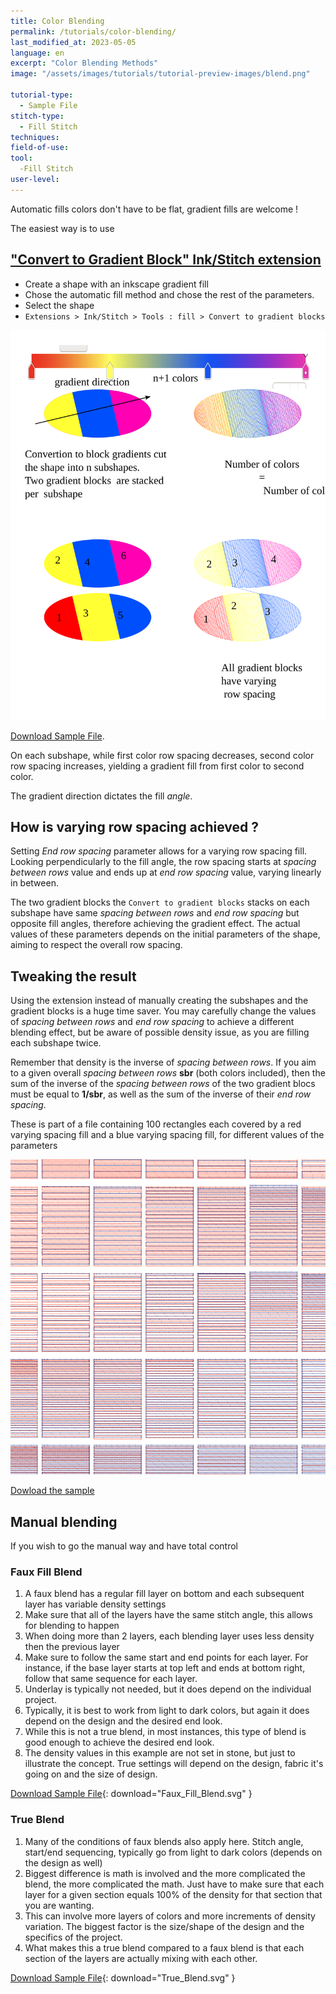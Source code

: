 ```yaml
---
title: Color Blending
permalink: /tutorials/color-blending/
last_modified_at: 2023-05-05
language: en
excerpt: "Color Blending Methods"
image: "/assets/images/tutorials/tutorial-preview-images/blend.png"

tutorial-type:
  - Sample File
stitch-type: 
  - Fill Stitch
techniques:
field-of-use:
tool:
  -Fill Stitch
user-level:
---
```


Automatic fills colors don't have to be flat, gradient fills are welcome !

The easiest way is to use

## ["Convert to Gradient Block" Ink/Stitch extension](docs/fill-tools/#convert-to-gradient-blocks)
* Create a shape with an inkscape gradient fill
* Chose the automatic fill method and chose the rest of the parameters.
* Select the shape
* `Extensions > Ink/Stitch > Tools : fill > Convert to gradient blocks`



![Download Sample File](/assets/images/tutorials/samples/inkstitch_gradient_extension.svg)

[Download Sample File](/assets/images/tutorials/samples/inkstitch_gradient_extension.svg).

On each subshape, while first color row spacing decreases,  second color row spacing increases, yielding a gradient fill from first color to second color. 


The gradient direction dictates the fill *angle*. 




## How is varying row spacing achieved ?

Setting *End row spacing* parameter allows for a varying row spacing fill. 
Looking perpendicularly to the fill angle, the  row spacing starts at *spacing between rows* value  and ends up at *end row spacing* value, varying linearly in between.

The two gradient blocks the `Convert to gradient blocks` stacks on each subshape have same *spacing between rows* and *end row spacing* but opposite fill angles, therefore achieving the gradient effect. The actual values of these parameters depends on the initial parameters of the shape, aiming to respect the overall row spacing.


## Tweaking the result

Using the extension instead of manually creating the subshapes and the gradient blocks is a huge time saver. 
You may carefully change the values of *spacing between rows* and *end row spacing* to achieve a different blending effect, but be aware of possible density issue, as you are filling each subshape twice.

Remember that density is the inverse of *spacing between rows*. If you aim to a given overall *spacing between rows* **sbr** (both colors included), then the sum of the inverse of the  *spacing between rows* of the two gradient blocs must be equal to **1/sbr**, as well as the sum of the inverse of their 
*end row spacing*.



These is part of a file containing 100 rectangles each covered by a red varying spacing fill and a blue varying spacing fill, for different values of the parameters

![Download Sample File](/assets/images/tutorials/samples/end_row_spacing_2_colors_blending.svg)

[Dowload the sample  ](/assets/images/tutorials/samples/end_row_spacing_2_colors_blending.svg) 



## Manual blending
If you wish to go the manual way and have total control
### Faux Fill Blend

1. A faux blend has a regular fill layer on bottom and each subsequent layer has variable density settings
2. Make sure that all of the layers have the same stitch angle, this allows for blending to happen
3. When doing more than 2 layers, each blending layer uses less density then the previous layer
4. Make sure to follow the same start and end points for each layer.  For instance, if the base layer starts at top left and ends at bottom right, follow that same sequence for each layer.
5. Underlay is typically not needed, but it does depend on the individual project.
6. Typically, it is best to work from light to dark colors, but again it does depend on the design and the desired end look.
7. While this is not a true blend, in most instances, this type of blend is good enough to achieve the desired end look.
8. The density values in this example are not set in stone, but just to illustrate the concept.  True settings will depend on the design, fabric it's going on and the size of design.

[Download Sample File](/assets/images/tutorials/samples/Faux_Fill_Blend.svg){: download="Faux_Fill_Blend.svg" }

### True Blend


1. Many of the conditions of faux blends also apply here.  Stitch angle, start/end sequencing, typically go from light to dark colors (depends on the design as well)
2. Biggest difference is math is involved and the more complicated the blend, the more complicated the math.  Just have to make sure that each layer for a given section equals 100% of the density for that section that you are wanting.
3. This can involve more layers of colors and more increments of density variation.  The biggest factor is the size/shape of the design and the specifics of the project.
4. What makes this a true blend compared to a faux blend is that each section of the layers are actually mixing with each other.

[Download Sample File](/assets/images/tutorials/samples/True_Blend.svg){: download="True_Blend.svg" }




